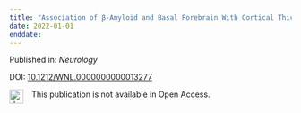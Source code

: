 ```yaml
---
title: "Association of β-Amyloid and Basal Forebrain With Cortical Thickness and Cognition in Alzheimer and Lewy Body Disease Spectra."
date: 2022-01-01
enddate:
---
```


Published in: *Neurology*

DOI: [10.1212/WNL.0000000000013277](https://doi.org/10.1212/WNL.0000000000013277)

<img src=https://upload.wikimedia.org/wikipedia/commons/thumb/0/0e/Closed_Access_logo_transparent.svg/1200px-Closed_Access_logo_transparent.svg.png alt="drawing" width="25" align="left"/> &nbsp;&nbsp;&nbsp;This publication is not available in Open Access.


